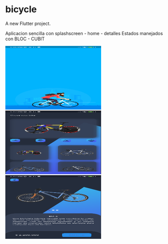 # bicycle

A new Flutter project.

Aplicacion sencilla con splashscreen - home - detalles
Estados manejados con BLOC - CUBIT

<img src="https://github.com/y3nn3rs0n/bicycle/blob/main/splash.png?raw=true" alt="Splash" width="300" height="200"/>
<img src="https://github.com/y3nn3rs0n/bicycle/blob/main/home.png?raw=true" alt="Home" width="300" height="200"/>
<img src="https://github.com/y3nn3rs0n/bicycle/blob/main/details.png?raw=true" alt="Details" width="300" height="200"/>
